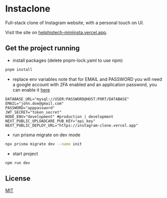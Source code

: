 # Instaclone

Full-stack clone of Instagram website, with a personal touch on UI.

Visit the site on [helphistech-miniinsta.vercel.app](https://instaclone-samuelrnn.vercel.app).

## Get the project running

- install packages (delete pnpm-lock.yaml to use npm)

```bash
pnpm install
```

- replace env variables
  note that for EMAIL and PASSWORD you will need a google account with 2FA enabled and an application password, you can enable it [here](https://myaccount.google.com/security)

```env
DATABASE_URL="mysql://USER:PASSWORD@HOST:PORT/DATABASE"
EMAIL="john.doe@gmail.com"
PASSWORD="apppassword"
JWT_SECRET="token_secret"
NODE_ENV="development" #production | development
NEXT_PUBLIC_UPLOADCARE_PUB_KEY="api_key"
NEXT_PUBLIC_DEPLOY_URL="https://instagram-clone.vercel.app"
```

- run prisma migrate on dev mode

```bash
npx prisma migrate dev --name init
```

- start project

```bash
npm run dev
```

## License

[MIT](https://choosealicense.com/licenses/mit/)
